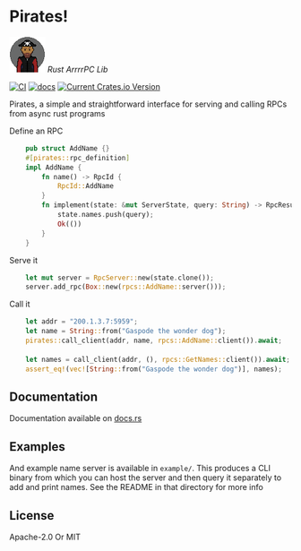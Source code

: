 # Pirates!
![pirate](resources/pirate.png) *Rust ArrrrPC Lib* 

[![CI](https://github.com/tehsmeely/pirates/actions/workflows/ci.yml/badge.svg)](https://github.com/tehsmeely/pirates/actions/workflows/ci.yml)
[![docs](https://docs.rs/pirates/badge.svg)](https://docs.rs/pirates/)
[![Current Crates.io Version](https://img.shields.io/crates/v/pirates.svg)](https://crates.io/crates/pirates)


Pirates, a simple and straightforward interface for serving and calling RPCs from async rust programs


Define an RPC
```rust
    pub struct AddName {}
    #[pirates::rpc_definition]
    impl AddName {
        fn name() -> RpcId {
            RpcId::AddName
        }
        fn implement(state: &mut ServerState, query: String) -> RpcResult<()> {
            state.names.push(query);
            Ok(())
        }
    }
```

Serve it
```rust
    let mut server = RpcServer::new(state.clone());
    server.add_rpc(Box::new(rpcs::AddName::server()));
```

Call it
```rust
    let addr = "200.1.3.7:5959";
    let name = String::from("Gaspode the wonder dog");
    pirates::call_client(addr, name, rpcs::AddName::client()).await;

    let names = call_client(addr, (), rpcs::GetNames::client()).await;
    assert_eq!(vec![String::from("Gaspode the wonder dog")], names);
```

## Documentation

Documentation available on [docs.rs](https://docs.rs/pirates/)

## Examples

And example name server is available in `example/`.
This produces a CLI binary from which you can host the server and then query it
separately to add and print names. See the README in that directory for more info


## License
Apache-2.0 Or MIT 